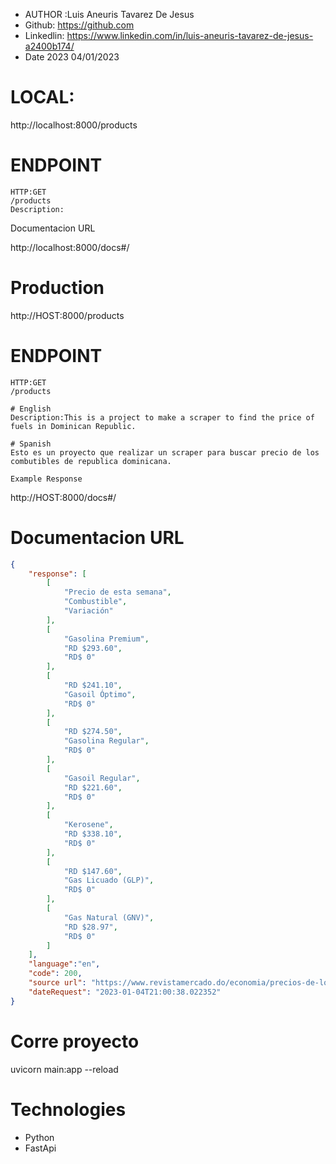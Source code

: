 - AUTHOR :Luis Aneuris Tavarez De Jesus
- Github: https://github.com
- Linkedlin: https://www.linkedin.com/in/luis-aneuris-tavarez-de-jesus-a2400b174/
- Date 2023 04/01/2023

# LOCAL:

http://localhost:8000/products

# ENDPOINT

    HTTP:GET
    /products
    Description:

Documentacion URL

http://localhost:8000/docs#/

# Production

http://HOST:8000/products

# ENDPOINT

    HTTP:GET
    /products

    # English
    Description:This is a project to make a scraper to find the price of fuels in Dominican Republic.

    # Spanish
    Esto es un proyecto que realizar un scraper para buscar precio de los combutibles de republica dominicana.

    Example Response

http://HOST:8000/docs#/

# Documentacion URL

```JSON
{
    "response": [
        [
            "Precio de esta semana",
            "Combustible",
            "Variación"
        ],
        [
            "Gasolina Premium",
            "RD $293.60",
            "RD$ 0"
        ],
        [
            "RD $241.10",
            "Gasoil Óptimo",
            "RD$ 0"
        ],
        [
            "RD $274.50",
            "Gasolina Regular",
            "RD$ 0"
        ],
        [
            "Gasoil Regular",
            "RD $221.60",
            "RD$ 0"
        ],
        [
            "Kerosene",
            "RD $338.10",
            "RD$ 0"
        ],
        [
            "RD $147.60",
            "Gas Licuado (GLP)",
            "RD$ 0"
        ],
        [
            "Gas Natural (GNV)",
            "RD $28.97",
            "RD$ 0"
        ]
    ],
    "language":"en",
    "code": 200,
    "source url": "https://www.revistamercado.do/economia/precios-de-los-combustibles-rd",
    "dateRequest": "2023-01-04T21:00:38.022352"
}
```

# Corre proyecto

uvicorn main:app --reload

# Technologies

- Python
- FastApi
